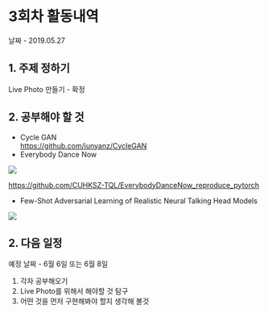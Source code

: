 # 3회차 활동내역
날짜 - 2019.05.27
## 1. 주제 정하기
Live Photo 만들기 - 확정  
## 2. 공부해야 할 것
* Cycle GAN  
https://github.com/junyanz/CycleGAN  
* Everybody Dance Now  
<a href="https://www.youtube.com/watch?v=PCBTZh41Ris" target="_blank">
<img src="https://user-images.githubusercontent.com/41245985/59018925-fbe8af80-8881-11e9-8df7-d203aeead8fa.png"></img>
</a>  

https://github.com/CUHKSZ-TQL/EverybodyDanceNow_reproduce_pytorch  
* Few-Shot Adversarial Learning of Realistic Neural Talking Head Models  
<a href="https://www.youtube.com/watch?v=p1b5aiTrGzY" target="_blank">
<img src="https://user-images.githubusercontent.com/41245985/59018614-3e5dbc80-8881-11e9-8565-149c792e3f4e.png"></img>
</a>  

## 2. 다음 일정
예정 날짜 - 6월 6일 또는 6월 8일  
1. 각자 공부해오기   
2. Live Photo를 위해서 해야할 것 탐구  
3. 어떤 것을 먼저 구현해봐야 할지 생각해 볼것  
